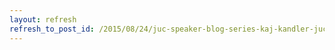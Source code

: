 ```yaml
---
layout: refresh
refresh_to_post_id: /2015/08/24/juc-speaker-blog-series-kaj-kandler-juc-u-s-west
---
```

